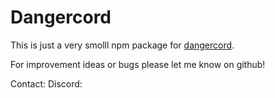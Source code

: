 # Dangercord

This is just a very smolll npm package for [dangercord](https://dangercord.com/).

For improvement ideas or bugs please let me know on github! 

Contact:
Discord: 